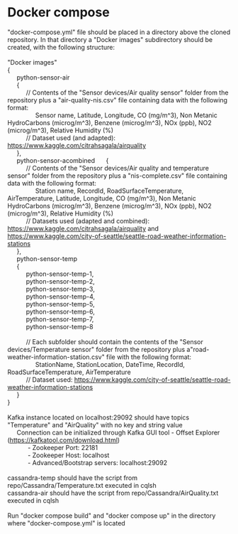 # Docker compose
 "docker-compose.yml" file should be placed in a directory above the cloned repository. In that directory a "Docker images" subdirectory should be created, with the following structure:  
 <br/>
 "Docker images"  
 {  
	&ensp;&ensp;&ensp;python-sensor-air  
	&ensp;&ensp;&ensp;{  
		&ensp;&ensp;&ensp;&ensp;&ensp;&ensp;// Contents of the "Sensor devices/Air quality sensor" folder from the repository plus a "air-quality-nis.csv" file containing data with the following format:  
			&ensp;&ensp;&ensp;&ensp;&ensp;&ensp;&ensp;&ensp;&ensp;Sensor name, Latitude, Longitude, CO (mg/m^3), Non Metanic HydroCarbons (microg/m^3), Benzene (microg/m^3), NOx (ppb), NO2 (microg/m^3), Relative Humidity (%)  
		&ensp;&ensp;&ensp;&ensp;&ensp;&ensp;// Dataset used (and adapted): https://www.kaggle.com/citrahsagala/airquality  
	&ensp;&ensp;&ensp;},  
	&ensp;&ensp;&ensp;python-sensor-acombined 
	&ensp;&ensp;&ensp;{  
		&ensp;&ensp;&ensp;&ensp;&ensp;&ensp;// Contents of the "Sensor devices/Air quality and temperature sensor" folder from the repository plus a "nis-complete.csv" file containing data with the following format:  
			&ensp;&ensp;&ensp;&ensp;&ensp;&ensp;&ensp;&ensp;&ensp;Station name, RecordId, RoadSurfaceTemperature, AirTemperature, Latitude, Longitude, CO (mg/m^3), Non Metanic HydroCarbons (microg/m^3), Benzene (microg/m^3), NOx (ppb), NO2 (microg/m^3), Relative Humidity (%)  
		&ensp;&ensp;&ensp;&ensp;&ensp;&ensp;// Datasets used (adapted and combined): https://www.kaggle.com/citrahsagala/airquality and https://www.kaggle.com/city-of-seattle/seattle-road-weather-information-stations  
	&ensp;&ensp;&ensp;},  
	&ensp;&ensp;&ensp;python-sensor-temp  
	&ensp;&ensp;&ensp;{  
		&ensp;&ensp;&ensp;&ensp;&ensp;&ensp;python-sensor-temp-1,  
		&ensp;&ensp;&ensp;&ensp;&ensp;&ensp;python-sensor-temp-2,  
		&ensp;&ensp;&ensp;&ensp;&ensp;&ensp;python-sensor-temp-3,  
		&ensp;&ensp;&ensp;&ensp;&ensp;&ensp;python-sensor-temp-4,  
		&ensp;&ensp;&ensp;&ensp;&ensp;&ensp;python-sensor-temp-5,  
		&ensp;&ensp;&ensp;&ensp;&ensp;&ensp;python-sensor-temp-6,  
		&ensp;&ensp;&ensp;&ensp;&ensp;&ensp;python-sensor-temp-7,  
		&ensp;&ensp;&ensp;&ensp;&ensp;&ensp;python-sensor-temp-8  
		<br/>
		&ensp;&ensp;&ensp;&ensp;&ensp;&ensp;// Each subfolder should contain the contents of the "Sensor devices/Temperature sensor" folder from the repository plus a"road-weather-information-station.csv" file with the following format:  
			&ensp;&ensp;&ensp;&ensp;&ensp;&ensp;&ensp;&ensp;&ensp;StationName, StationLocation, DateTime, RecordId, RoadSurfaceTemperature, AirTemperature  
		&ensp;&ensp;&ensp;&ensp;&ensp;&ensp;// Dataset used: https://www.kaggle.com/city-of-seattle/seattle-road-weather-information-stations  
	&ensp;&ensp;&ensp;}  
 }  
 <br/>
 Kafka instance located on localhost:29092 should have topics "Temperature" and "AirQuality" with no key and string value  
 &ensp;&ensp;&ensp;Connection can be initialized through Kafka GUI tool - Offset Explorer (https://kafkatool.com/download.html)  
 &ensp;&ensp;&ensp;&ensp;&ensp;&ensp; - Zookeeper Port: 22181  
 &ensp;&ensp;&ensp;&ensp;&ensp;&ensp; - Zookeeper Host: localhost  
 &ensp;&ensp;&ensp;&ensp;&ensp;&ensp; - Advanced/Bootstrap servers: localhost:29092  
 <br/>
 cassandra-temp should have the script from repo/Cassandra/Temperature.txt executed in cqlsh  
 cassandra-air should have the script from repo/Cassandra/AirQuality.txt executed in cqlsh  
 <br/>
 Run "docker compose build" and "docker compose up" in the directory where "docker-compose.yml" is located  
 